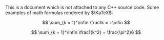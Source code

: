 This is a document which is not attached to any C++ source code. Some examples of math formulas rendered by $\KaTeX$:

$$
\sum_{k = 1}^\infin \frac1k = +\infin
$$

$$
\sum_{k = 1}^\infin \frac1{k^2} = \frac{\pi^2}6
$$

